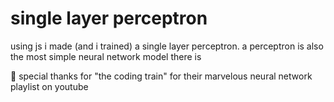 # single layer perceptron 

using js i made (and i trained) a single layer perceptron.  a perceptron is also the most simple neural network model there is 




🤩 special thanks for "the coding train" for their marvelous neural network playlist on youtube


